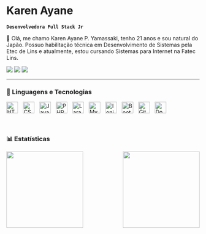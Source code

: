 #  Karen Ayane 

**` Desenvolvedora Full Stack Jr `**

👋 Olá, me chamo Karen Ayane P. Yamassaki, tenho 21 anos e sou natural do Japão. Possuo habilitação técnica em Desenvolvimento de Sistemas pela Etec de Lins e atualmente, estou cursando Sistemas para Internet na Fatec Lins.

<div align=left> 
  <a href="https://www.instagram.com/yamassaki_ayane/" target="_blank"><img src="https://img.shields.io/badge/-Instagram-%23E4405F?style=for-the-badge&logo=instagram&logoColor=white" target="_blank"></a>
  <a href = "mailto:ayanek4703@gmail.com"><img src="https://img.shields.io/badge/-Gmail-%23333?style=for-the-badge&logo=gmail&logoColor=white" target="_blank"></a>
  <a href="https://www.linkedin.com/in/karen-ayane-pascoal-yamassaki-3101a8196/" target="_blank"><img src="https://img.shields.io/badge/-LinkedIn-%230077B5?style=for-the-badge&logo=linkedin&logoColor=white" target="_blank"></a> 
  
</div>

---

### 🤖 Linguagens e Tecnologias

<img align="left" 
    alt="HTML"
    title="HTML" 
    width="30px" 
    style="padding-right: 10px;"
    src="https://cdn.jsdelivr.net/gh/devicons/devicon@latest/icons/html5/html5-original.svg" />
          
<img align="left" 
    alt="CSS"
    title="CSS" 
    width="30px" 
    style="padding-right: 10px;"
    src="https://cdn.jsdelivr.net/gh/devicons/devicon@latest/icons/css3/css3-original.svg" />
          
<img align="left" 
    alt="Javascript"
    title="Javascript" 
    width="30px" 
    style="padding-right: 10px;"
    src="https://cdn.jsdelivr.net/gh/devicons/devicon@latest/icons/javascript/javascript-original.svg"/>
          
<img align="left" 
    alt="PHP"
    title="PHP" 
    width="30px" 
    style="padding-right: 10px;"
    src="https://cdn.jsdelivr.net/gh/devicons/devicon@latest/icons/php/php-original.svg"/>
          
<img align="left" 
    alt="Laravel"
    title="Laravel" 
    width="30px" 
    style="padding-right: 10px;"
    src="https://cdn.jsdelivr.net/gh/devicons/devicon@latest/icons/laravel/laravel-original.svg"/>
          
<img align="left" 
    alt="Mysql"
    title="Mysql" 
    width="30px" 
    style="padding-right: 10px;"
    src="https://cdn.jsdelivr.net/gh/devicons/devicon@latest/icons/mysql/mysql-original-wordmark.svg"/>
          
<img align="left" 
    alt="Ionic"
    title="Ionic" 
    width="30px" 
    style="padding-right: 10px;"
    src="https://cdn.jsdelivr.net/gh/devicons/devicon@latest/icons/ionic/ionic-original.svg"/>
          
<img align="left" 
    alt="Bootstrap"
    title="Bootstrap" 
    width="30px" 
    style="padding-right: 10px;"
    src="https://cdn.jsdelivr.net/gh/devicons/devicon@latest/icons/bootstrap/bootstrap-original.svg"/>
          
<img align="left" 
    alt="Git"
    title="Git" 
    width="30px" 
    style="padding-right: 10px;"
    src="https://cdn.jsdelivr.net/gh/devicons/devicon@latest/icons/git/git-original.svg"/>
          
<img align="left" 
    alt="Docker"
    title="Docker" 
    width="30px" 
    style="padding-right: 10px;"
    src="https://cdn.jsdelivr.net/gh/devicons/devicon@latest/icons/docker/docker-original.svg"/>

<br><br>
---

### 📊 Estatísticas

<img align="left" height="200" src="https://github-readme-stats.vercel.app/api?username=AyaneYamassaki&show_icons=true&theme=tokyonight&include_all_commits=true&locale=pt-br"/>

<img align="right" height="200" src="https://github-readme-stats.vercel.app/api/top-langs/?username=AyaneYamassaki&theme=tokyonight&layout=compact&custom_title=Tecnologias"/>
